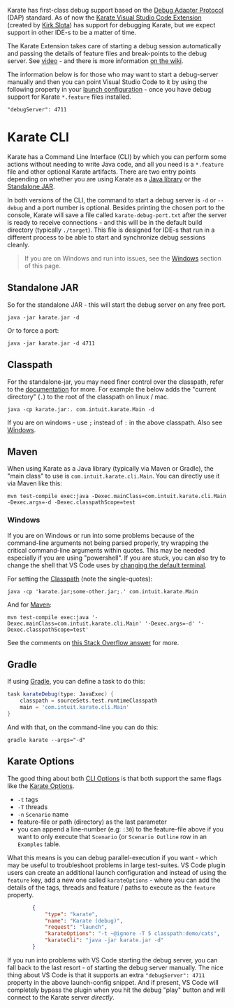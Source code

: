 Karate has first-class debug support based on the [Debug Adapter Protocol](https://microsoft.github.io/debug-adapter-protocol/) (DAP) standard. As of now the [Karate Visual Studio Code Extension](https://marketplace.visualstudio.com/items?itemName=kirkslota.karate-runner) (created by [Kirk Slota](https://twitter.com/kirk_slota)) has support for debugging Karate, but we expect support in other IDE-s to be a matter of time.

The Karate Extension takes care of starting a debug session automatically and passing the details of feature files and break-points to the debug server. See [video](https://twitter.com/KarateDSL/status/1167533484560142336) - and there is more information [on the wiki](https://github.com/intuit/karate/wiki/IDE-Support#vs-code-karate-plugin).

The information below is for those who may want to start a debug-server manually and then you can point Visual Studio Code to it by using the following property in your [launch configuration](https://code.visualstudio.com/docs/editor/debugging#_launch-configurations) - once you have debug support for Karate `*.feature` files installed.

```
"debugServer": 4711
```

# Karate CLI
Karate has a Command Line Interface (CLI) by which you can perform some actions without needing to write Java code, and all you need is a `*.feature` file and other optional Karate artifacts. There are two entry points depending on whether you are using Karate as a [Java library](https://github.com/intuit/karate#maven) or the [Standalone JAR](https://github.com/intuit/karate/tree/master/karate-netty#standalone-jar).

In both versions of the CLI, the command to start a debug server is `-d` or `--debug` and a port number is optional. Besides printing the chosen port to the console, Karate will save a file called `karate-debug-port.txt` after the server is ready to receive connections - and this will be in the default build directory (typically `./target`). This file is designed for IDE-s that run in a different process to be able to start and synchronize debug sessions cleanly.

> If you are on Windows and run into issues, see the [Windows](#windows) section of this page.

## Standalone JAR
So for the standalone JAR - this will start the debug server on any free port.

```
java -jar karate.jar -d
```

Or to force a port:
```
java -jar karate.jar -d 4711
```

## Classpath
For the standalone-jar, you may need finer control over the classpath, refer to the [documentation](https://github.com/intuit/karate/tree/master/karate-netty#custom-classpath) for more. For example the below adds the "current directory" (`.`) to the root of the classpath on linux / mac.
```
java -cp karate.jar:. com.intuit.karate.Main -d
```

If you are on windows - use `;` instead of `:` in the above classpath. Also see [Windows](#windows).


## Maven
When using Karate as a Java library (typically via Maven or Gradle), the "main class" to use is `com.intuit.karate.cli.Main`. You can directly use it via Maven like this:

```
mvn test-compile exec:java -Dexec.mainClass=com.intuit.karate.cli.Main -Dexec.args=-d -Dexec.classpathScope=test
```

### Windows

If you are on Windows or run into some problems because of the command-line arguments not being parsed properly, try wrapping the critical command-line arguments within quotes. This may be needed especially if you are using "powershell". If you are stuck, you can also try to change the shell that VS Code uses by [changing the default terminal](https://stackoverflow.com/q/44435697/143475).

For setting the [Classpath](#classpath) (note the single-quotes):

```
java -cp 'karate.jar;some-other.jar;.' com.intuit.karate.Main
```

And for [Maven](#maven):

```
mvn test-compile exec:java '-Dexec.mainClass=com.intuit.karate.cli.Main' '-Dexec.args=-d' '-Dexec.classpathScope=test'
```

See the comments on [this Stack Overflow answer](https://stackoverflow.com/a/60326917/143475) for more.

## Gradle
If using [Gradle](https://github.com/intuit/karate/wiki/Gradle), you can define a task to do this:

```gradle
task karateDebug(type: JavaExec) {
    classpath = sourceSets.test.runtimeClasspath
    main = 'com.intuit.karate.cli.Main'
}
```

And with that, on the command-line you can do this:

```
gradle karate --args="-d" 
```

## Karate Options
The good thing about both [CLI Options](#karate-cli) is that both support the same flags like the [Karate Options](https://github.com/intuit/karate#command-line).

* `-t` tags
* `-T` threads
* `-n` `Scenario` name
* feature-file or path (directory) as the last parameter
* you can append a line-number (e.g: `:30`) to the feature-file above if you want to only execute that `Scenario` (or `Scenario Outline` row in an `Examples` table.

What this means is you can debug parallel-execution if you want - which may be useful to troubleshoot problems in large test-suites. VS Code plugin users can create an additional launch configuration and instead of using the `feature` key, add a new one called `karateOptions` - where you can add the details of the tags, threads and feature / paths to execute as the `feature` property.

```json
        {
            "type": "karate",
            "name": "Karate (debug)",
            "request": "launch",
            "karateOptions": "-t ~@ignore -T 5 classpath:demo/cats",
            "karateCli": "java -jar karate.jar -d"
        }
```

If you run into problems with VS Code starting the debug server, you can fall back to the last resort - of starting the debug server manually. The nice thing about VS Code is that it supports an extra `"debugServer": 4711` property in the above launch-config snippet. And if present, VS Code will completely bypass the plugin when you hit the debug "play" button and will connect to the Karate server *directly*.